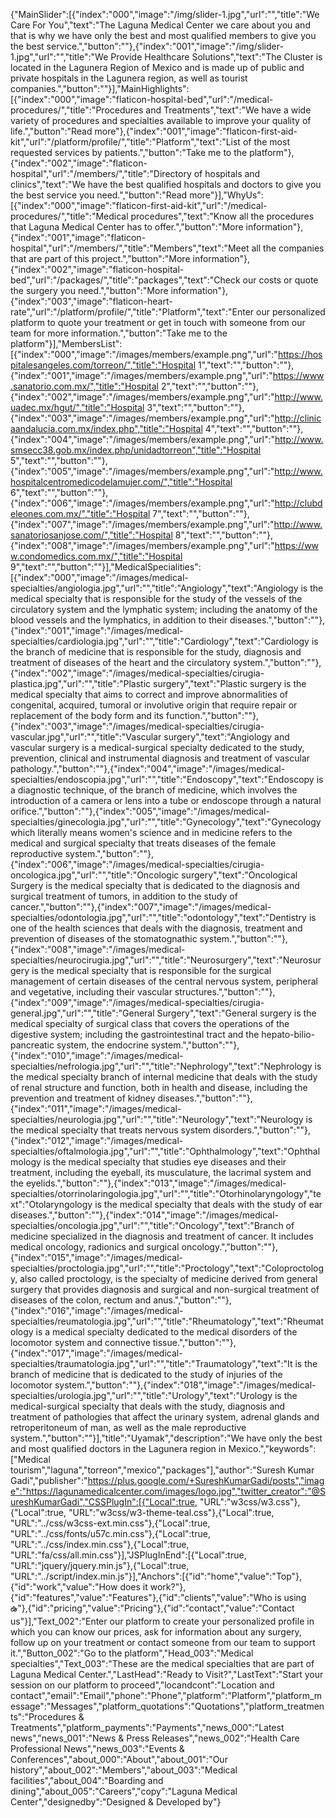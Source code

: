 ﻿{"MainSlider":[{"index":"000","image":"/img/slider-1.jpg","url":"","title":"We Care For You","text":"The Laguna Medical Center we care about you and that is why we have only the best and most qualified members to give you the best service.","button":""},{"index":"001","image":"/img/slider-1.jpg","url":"","title":"We Provide Healthcare Solutions","text":"The Cluster is located in the Lagunera Region of Mexico and is made up of public and private hospitals in the Lagunera region, as well as tourist companies.","button":""}],"MainHighlights":[{"index":"000","image":"flaticon-hospital-bed","url":"/medical-procedures/","title":"Procedures and Treatments","text":"We have a wide variety of procedures and specialties available to improve your quality of life.","button":"Read more"},{"index":"001","image":"flaticon-first-aid-kit","url":"/platform/profile/","title":"Platform","text":"List of the most requested services by patients.","button":"Take me to the platform"},{"index":"002","image":"flaticon-hospital","url":"/members/","title":"Directory of hospitals and clinics","text":"We have the best qualified hospitals and doctors to give you the best service you need.","button":"Read more"}],"WhyUs":[{"index":"000","image":"flaticon-first-aid-kit","url":"/medical-procedures/","title":"Medical procedures","text":"Know all the procedures that Laguna Medical Center has to offer.","button":"More information"},{"index":"001","image":"flaticon-hospital","url":"/members/","title":"Members","text":"Meet all the companies that are part of this project.","button":"More information"},{"index":"002","image":"flaticon-hospital-bed","url":"/packages/","title":"packages","text":"Check our costs or quote the surgery you need.","button":"More information"},{"index":"003","image":"flaticon-heart-rate","url":"/platform/profile/","title":"Platform","text":"Enter our personalized platform to quote your treatment or get in touch with someone from our team for more information.","button":"Take me to the platform"}],"MembersList":[{"index":"000","image":"/images/members/example.png","url":"https://hospitalesangeles.com/torreon/","title":"Hospital 1","text":"","button":""},{"index":"001","image":"/images/members/example.png","url":"https://www.sanatorio.com.mx/","title":"Hospital 2","text":"","button":""},{"index":"002","image":"/images/members/example.png","url":"http://www.uadec.mx/hgut/","title":"Hospital 3","text":"","button":""},{"index":"003","image":"/images/members/example.png","url":"http://clinicaandalucia.com.mx/index.php","title":"Hospital 4","text":"","button":""},{"index":"004","image":"/images/members/example.png","url":"http://www.smsecc38.gob.mx/index.php/unidadtorreon","title":"Hospital 5","text":"","button":""},{"index":"005","image":"/images/members/example.png","url":"http://www.hospitalcentromedicodelamujer.com/","title":"Hospital 6","text":"","button":""},{"index":"006","image":"/images/members/example.png","url":"http://clubdeleones.com.mx/","title":"Hospital 7","text":"","button":""},{"index":"007","image":"/images/members/example.png","url":"http://www.sanatoriosanjose.com/","title":"Hospital 8","text":"","button":""},{"index":"008","image":"/images/members/example.png","url":"https://www.condomedics.com.mx/","title":"Hospital 9","text":"","button":""}],"MedicalSpecialities":[{"index":"000","image":"/images/medical-specialties/angiologia.jpg","url":"","title":"Angiology","text":"Angiology is the medical specialty that is responsible for the study of the vessels of the circulatory system and the lymphatic system; including the anatomy of the blood vessels and the lymphatics, in addition to their diseases.","button":""},{"index":"001","image":"/images/medical-specialties/cardiologia.jpg","url":"","title":"Cardiology","text":"Cardiology is the branch of medicine that is responsible for the study, diagnosis and treatment of diseases of the heart and the circulatory system.","button":""},{"index":"002","image":"/images/medical-specialties/cirugia-plastica.jpg","url":"","title":"Plastic surgery","text":"Plastic surgery is the medical specialty that aims to correct and improve abnormalities of congenital, acquired, tumoral or involutive origin that require repair or replacement of the body form and its function.","button":""},{"index":"003","image":"/images/medical-specialties/cirugia-vascular.jpg","url":"","title":"Vascular surgery","text":"Angiology and vascular surgery is a medical-surgical specialty dedicated to the study, prevention, clinical and instrumental diagnosis and treatment of vascular pathology.","button":""},{"index":"004","image":"/images/medical-specialties/endoscopia.jpg","url":"","title":"Endoscopy","text":"Endoscopy is a diagnostic technique, of the branch of medicine, which involves the introduction of a camera or lens into a tube or endoscope through a natural orifice.","button":""},{"index":"005","image":"/images/medical-specialties/ginecologia.jpg","url":"","title":"Gynecology","text":"Gynecology which literally means women's science and in medicine refers to the medical and surgical specialty that treats diseases of the female reproductive system.","button":""},{"index":"006","image":"/images/medical-specialties/cirugia-oncologica.jpg","url":"","title":"Oncologic surgery","text":"Oncological Surgery is the medical specialty that is dedicated to the diagnosis and surgical treatment of tumors, in addition to the study of cancer.","button":""},{"index":"007","image":"/images/medical-specialties/odontologia.jpg","url":"","title":"odontology","text":"Dentistry is one of the health sciences that deals with the diagnosis, treatment and prevention of diseases of the stomatognathic system.","button":""},{"index":"008","image":"/images/medical-specialties/neurocirugia.jpg","url":"","title":"Neurosurgery","text":"Neurosurgery is the medical specialty that is responsible for the surgical management of certain diseases of the central nervous system, peripheral and vegetative, including their vascular structures.","button":""},{"index":"009","image":"/images/medical-specialties/cirugia-general.jpg","url":"","title":"General Surgery","text":"General surgery is the medical specialty of surgical class that covers the operations of the digestive system; including the gastrointestinal tract and the hepato-bilio-pancreatic system, the endocrine system.","button":""},{"index":"010","image":"/images/medical-specialties/nefrologia.jpg","url":"","title":"Nephrology","text":"Nephrology is the medical specialty branch of internal medicine that deals with the study of renal structure and function, both in health and disease, including the prevention and treatment of kidney diseases.","button":""},{"index":"011","image":"/images/medical-specialties/neurologia.jpg","url":"","title":"Neurology","text":"Neurology is the medical specialty that treats nervous system disorders.","button":""},{"index":"012","image":"/images/medical-specialties/oftalmologia.jpg","url":"","title":"Ophthalmology","text":"Ophthalmology is the medical specialty that studies eye diseases and their treatment, including the eyeball, its musculature, the lacrimal system and the eyelids.","button":""},{"index":"013","image":"/images/medical-specialties/otorrinolaringologia.jpg","url":"","title":"Otorhinolaryngology","text":"Otolaryngology is the medical specialty that deals with the study of ear diseases.","button":""},{"index":"014","image":"/images/medical-specialties/oncologia.jpg","url":"","title":"Oncology","text":"Branch of medicine specialized in the diagnosis and treatment of cancer. It includes medical oncology, radionics and surgical oncology.","button":""},{"index":"015","image":"/images/medical-specialties/proctologia.jpg","url":"","title":"Proctology","text":"Coloproctology, also called proctology, is the specialty of medicine derived from general surgery that provides diagnosis and surgical and non-surgical treatment of diseases of the colon, rectum and anus.","button":""},{"index":"016","image":"/images/medical-specialties/reumatologia.jpg","url":"","title":"Rheumatology","text":"Rheumatology is a medical specialty dedicated to the medical disorders of the locomotor system and connective tissue.","button":""},{"index":"017","image":"/images/medical-specialties/traumatologia.jpg","url":"","title":"Traumatology","text":"It is the branch of medicine that is dedicated to the study of injuries of the locomotor system.","button":""},{"index":"018","image":"/images/medical-specialties/urologia.jpg","url":"","title":"Urology","text":"Urology is the medical-surgical specialty that deals with the study, diagnosis and treatment of pathologies that affect the urinary system, adrenal glands and retroperitoneum of man, as well as the male reproductive system.","button":""}],"title":"Uyamak","description":"We have only the best and most qualified doctors in the Lagunera region in Mexico.","keywords":["Medical tourism","laguna","torreon","mexico","packages"],"author":"Suresh Kumar Gadi","publisher":"https://plus.google.com/+SureshKumarGadi/posts","image":"https://lagunamedicalcenter.com/images/logo.jpg","twitter_creator":"@SureshKumarGadi","CSSPlugIn":[{"Local":true, "URL":"w3css/w3.css"},{"Local":true, "URL":"w3css/w3-theme-teal.css"},{"Local":true, "URL":"../css/w3css-ext.min.css"},{"Local":true, "URL":"../css/fonts/u57c.min.css"},{"Local":true, "URL":"../css/index.min.css"},{"Local":true, "URL":"fa/css/all.min.css"}],"JSPlugInEnd":[{"Local":true, "URL":"jquery/jquery.min.js"},{"Local":true, "URL":"../script/index.min.js"}],"Anchors":[{"id":"home","value":"Top"},{"id":"work","value":"How does it work?"},{"id":"features","value":"Features"},{"id":"clients","value":"Who is using ఉ"},{"id":"pricing","value":"Pricing"},{"id":"contact","value":"Contact us"}],"Text_002":"Enter our platform to create your personalized profile in which you can know our prices, ask for information about any surgery, follow up on your treatment or contact someone from our team to support it.","Button_002":"Go to the platform","Head_003":"Medical specialties","Text_003":"These are the medical specialties that are part of Laguna Medical Center.","LastHead":"Ready to Visit?","LastText":"Start your session on our platform to proceed","locandcont":"Location and contact","email":"Email","phone":"Phone","platform":"Platform","platform_message":"Messages","platform_quotations":"Quotations","platform_treatments":"Procedures & Treatments","platform_payments":"Payments","news_000":"Latest news","news_001":"News & Press Releases","news_002":"Health Care Professional News","news_003":"Events & Conferences","about_000":"About","about_001":"Our history","about_002":"Members","about_003":"Medical facilities","about_004":"Boarding and dining","about_005":"Careers","copy":"Laguna Medical Center","designedby":"Designed & Developed by"}